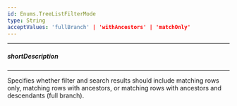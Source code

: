 ```yaml
---
id: Enums.TreeListFilterMode
type: String
acceptValues: 'fullBranch' | 'withAncestors' | 'matchOnly'
---
```

---
##### shortDescription
<!-- Description goes here -->

---
<!-- Description goes here -->
Specifies whether filter and search results should include matching rows only, matching rows with ancestors, or matching rows with ancestors and descendants (full branch).